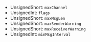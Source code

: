   * UnsignedShort: `maxChannel`
  * UnsignedInt: `flags`
  * UnsignedShort: `maxMsgLen`
  * UnsignedShort: `maxSenderWarning`
  * UnsignedShort: `maxReceiverWarning`
  * UnsignedInt: `minMsgInterval`